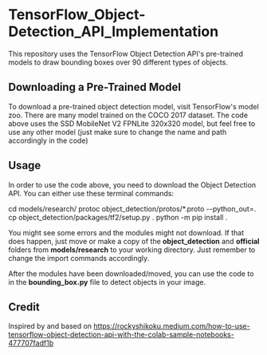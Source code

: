 # TensorFlow_Object-Detection_API_Implementation
This repository uses the TensorFlow Object Detection API's pre-trained models to draw bounding boxes over 90 different types of objects. 

## Downloading a Pre-Trained Model
To download a pre-trained object detection model, visit TensorFlow's model zoo. There are many model trained on the COCO 2017 dataset. 
The code above uses the SSD MobileNet V2 FPNLite 320x320 model, but feel free to use any other model (just make sure to change the name and path accordingly in the code)

## Usage
In order to use the code above, you need to download the Object Detection API. 
You can either use these terminal commands: 

cd models/research/ 
protoc object_detection/protos/*.proto --python_out=. 
cp object_detection/packages/tf2/setup.py . 
python -m pip install .

You might see some errors and the modules might not download. If that does happen, just move or make a copy of the **object_detection** and **official** folders from **models/research** to your working directory. Just remember to change the import commands accordingly. 

After the modules have been downloaded/moved, you can use the code to in the **bounding_box.py** file to detect objects in your image. 

## Credit
Inspired by and based on https://rockyshikoku.medium.com/how-to-use-tensorflow-object-detection-api-with-the-colab-sample-notebooks-477707fadf1b

